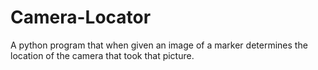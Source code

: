 # Camera-Locator
A python program that when given an image of a marker determines the location of the camera that took that picture. 
